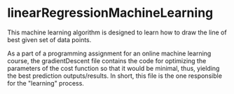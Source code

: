 # linearRegressionMachineLearning
This machine learning algorithm is designed to learn how to draw the line of best given set of data points.


As a part of a programming assignment for an online machine learning course, the gradientDescent file contains the code for optimizing the parameters of the cost function so that it would be minimal, thus, yielding the best prediction outputs/results. In short, this file is the one responsible for the "learning" process.
